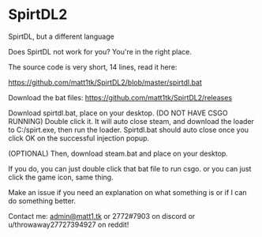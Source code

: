 # SpirtDL2
SpirtDL, but a different language

Does SpirtDL not work for you? You're in the right place.

The source code is very short, 14 lines, read it here: 

https://github.com/matt1tk/SpirtDL2/blob/master/spirtdl.bat

Download the bat files: https://github.com/matt1tk/SpirtDL2/releases

Download spirtdl.bat, place on your desktop. (DO NOT HAVE CSGO RUNNING)
Double click it. It will auto close steam, and download the loader to C:/spirt.exe, then run the loader. Spirtdl.bat should auto close once you click OK on the successful injection popup. 

(OPTIONAL) Then, download steam.bat and place on your desktop. 

If you do, you can just double click that bat file to run csgo. or you can just click the game icon, same thing.

Make an issue if you need an explanation on what something is or if I can do something better.

Contact me: admin@matt1.tk or 2772#7903 on discord or u/throwaway27727394927 on reddit!

